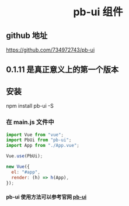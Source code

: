 <!--
 * @Author: your name
 * @Date: 2020-06-15 11:37:19
 * @LastEditTime: 2020-06-18 02:31:24
 * @LastEditors: Please set LastEditors
 * @Description: In User Settings Edit
 * @FilePath: \home\pb-ui\readme.md
 -->

<!-- npm config set registry http://registry.npmjs.org/ 官方镜像
npm config set registry https://registry.npm.taobao.org 淘宝镜像

### npm version patch : 提升一个版本 -->

# <center>pb-ui 组件 </center>

## github 地址

https://github.com/734972743/pb-ui

## 0.1.11 是真正意义上的第一个版本

## 安装

npm install pb-ui -S

### 在 main.js 文件中

```js
import Vue from "vue";
import PbUi from "pb-ui";
import App from "./App.vue";

Vue.use(PbUi);

new Vue({
  el: "#app",
  render: (h) => h(App),
});
```

#### pb-ui 使用方法可以参考官网 [pb-ui](http://www.panbang123.com:8804)
